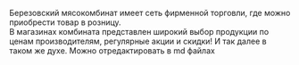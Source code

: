 ﻿Березовский мясокомбинат имеет сеть фирменной торговли, где можно приобрести товар в розницу.  
В магазинах комбината представлен широкий выбор продукции по ценам производителям, регулярные акции и скидки! 
И так далее в таком же духе. Можно отредактировать в md файлах